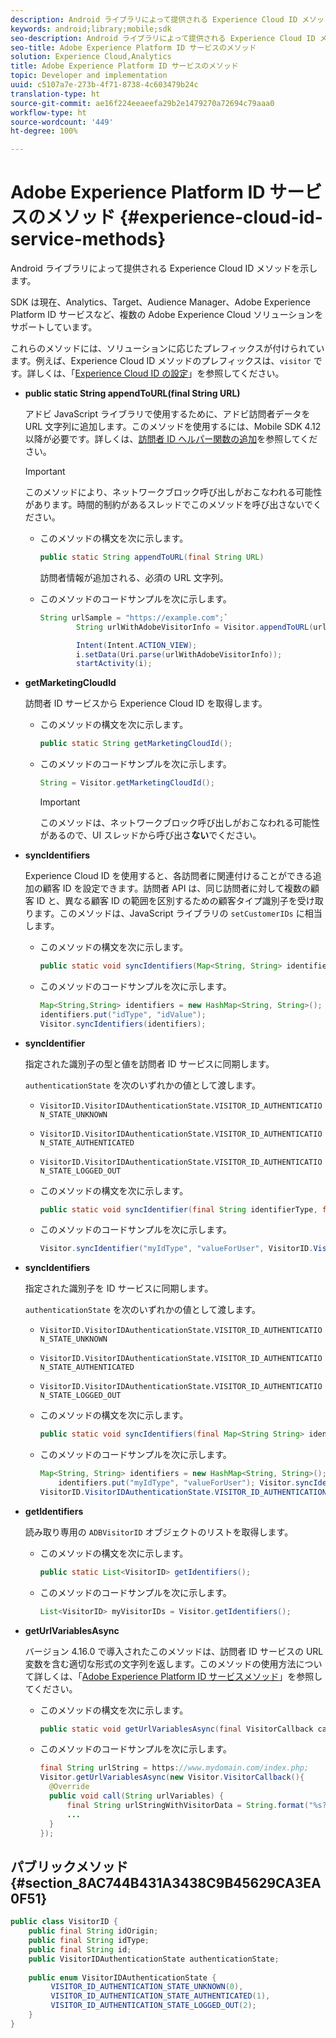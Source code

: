 ```yaml
---
description: Android ライブラリによって提供される Experience Cloud ID メソッドを示します。
keywords: android;library;mobile;sdk
seo-description: Android ライブラリによって提供される Experience Cloud ID メソッドを示します。
seo-title: Adobe Experience Platform ID サービスのメソッド
solution: Experience Cloud,Analytics
title: Adobe Experience Platform ID サービスのメソッド
topic: Developer and implementation
uuid: c5107a7e-273b-4f71-8738-4c603479b24c
translation-type: ht
source-git-commit: ae16f224eeaeefa29b2e1479270a72694c79aaa0
workflow-type: ht
source-wordcount: '449'
ht-degree: 100%

---
```



# Adobe Experience Platform ID サービスのメソッド {#experience-cloud-id-service-methods}

Android ライブラリによって提供される Experience Cloud ID メソッドを示します。

SDK は現在、Analytics、Target、Audience Manager、Adobe Experience Platform ID サービスなど、複数の Adobe Experience Cloud ソリューションをサポートしています。

これらのメソッドには、ソリューションに応じたプレフィックスが付けられています。例えば、Experience Cloud ID メソッドのプレフィックスは、`visitor` です。詳しくは、「[Experience Cloud ID の設定](/help/android/c-marketing-cloud/mcvid.md)」を参照してください。

* **public static String appendToURL(final String URL)**

   アドビ JavaScript ライブラリで使用するために、アドビ訪問者データを URL 文字列に追加します。このメソッドを使用するには、Mobile SDK 4.12 以降が必要です。詳しくは、[訪問者 ID ヘルパー関数の追加](https://docs.adobe.com/content/help/ja-JP/id-service/using/id-service-api/methods/appendvisitorid.html)を参照してください。

   >[!IMPORTANT]
   >
   >このメソッドにより、ネットワークブロック呼び出しがおこなわれる可能性があります。時間的制約があるスレッドでこのメソッドを呼び出さないでください。

   * このメソッドの構文を次に示します。

      ```java
      public static String appendToURL(final String URL) 
      ```

      訪問者情報が追加される、必須の URL 文字列。

   * このメソッドのコードサンプルを次に示します。

      ```java
      String urlSample = "https://example.com";`
              String urlWithAdobeVisitorInfo = Visitor.appendToURL(urlSample);
      
              Intent(Intent.ACTION_VIEW);
              i.setData(Uri.parse(urlWithAdobeVisitorInfo));
              startActivity(i);
      ```

* **getMarketingCloudId**

   訪問者 ID サービスから Experience Cloud ID を取得します。

   * このメソッドの構文を次に示します。

      ```java
      public static String getMarketingCloudId(); 
      ```

   * このメソッドのコードサンプルを次に示します。

      ```java
      String = Visitor.getMarketingCloudId();
      ```

      >[!IMPORTANT]
      >
      >このメソッドは、ネットワークブロック呼び出しがおこなわれる可能性があるので、UI スレッドから呼び出さ&#x200B;**ない**&#x200B;でください。

* **syncIdentifiers**

   Experience Cloud ID を使用すると、各訪問者に関連付けることができる追加の顧客 ID を設定できます。訪問者 API は、同じ訪問者に対して複数の顧客 ID と、異なる顧客 ID の範囲を区別するための顧客タイプ識別子を受け取ります。このメソッドは、JavaScript ライブラリの `setCustomerIDs` に相当します。

   * このメソッドの構文を次に示します。

      ```java
      public static void syncIdentifiers(Map<String, String> identifiers); 
      ```

   * このメソッドのコードサンプルを次に示します。

      ```java
      Map<String,String> identifiers = new HashMap<String, String>();
      identifiers.put("idType", "idValue");
      Visitor.syncIdentifiers(identifiers);
      ```

* **syncIdentifier**

   指定された識別子の型と値を訪問者 ID サービスに同期します。

   `authenticationState` を次のいずれかの値として渡します。

   * `VisitorID.VisitorIDAuthenticationState.VISITOR_ID_AUTHENTICATION_STATE_UNKNOWN`
   * `VisitorID.VisitorIDAuthenticationState.VISITOR_ID_AUTHENTICATION_STATE_AUTHENTICATED`
   * `VisitorID.VisitorIDAuthenticationState.VISITOR_ID_AUTHENTICATION_STATE_LOGGED_OUT`

   * このメソッドの構文を次に示します。

      ```java
      public static void syncIdentifier(final String identifierType, final String identifier, final VisitorID.VisitorIDAuthenticationState authenticationState);
      ```

   * このメソッドのコードサンプルを次に示します。

      ```java
      Visitor.syncIdentifier("myIdType", "valueForUser", VisitorID.VisitorIDAuthenticationState.VISITOR_ID_AUTHENTICATION_STATE_LOGGED_OUT);
      ```

* **syncIdentifiers**

   指定された識別子を ID サービスに同期します。

   `authenticationState` を次のいずれかの値として渡します。
   * `VisitorID.VisitorIDAuthenticationState.VISITOR_ID_AUTHENTICATION_STATE_UNKNOWN`
   * `VisitorID.VisitorIDAuthenticationState.VISITOR_ID_AUTHENTICATION_STATE_AUTHENTICATED`
   * `VisitorID.VisitorIDAuthenticationState.VISITOR_ID_AUTHENTICATION_STATE_LOGGED_OUT`

   * このメソッドの構文を次に示します。

      ```java
      public static void syncIdentifiers(final Map<String String> identifiers, final VisitorID.VisitorIDAuthenticationState authenticationState);
      ```

   * このメソッドのコードサンプルを次に示します。

      ```java
      Map<String, String> identifiers = new HashMap<String, String>();
          identifiers.put("myIdType", "valueForUser"); Visitor.syncIdentifiers(identifiers,
      VisitorID.VisitorIDAuthenticationState.VISITOR_ID_AUTHENTICATION_STATE_AUTHENTICATED); 
      ```

* **getIdentifiers**

   読み取り専用の `ADBVisitorID` オブジェクトのリストを取得します。

   * このメソッドの構文を次に示します。

      ```java
      public static List<VisitorID> getIdentifiers(); 
      ```

   * このメソッドのコードサンプルを次に示します。

      ```java
      List<VisitorID> myVisitorIDs = Visitor.getIdentifiers(); 
      ```

* **getUrlVariablesAsync**

   バージョン 4.16.0 で導入されたこのメソッドは、訪問者 ID サービスの URL 変数を含む適切な形式の文字列を返します。このメソッドの使用方法について詳しくは、「[Adobe Experience Platform ID サービスメソッド](/help/android/reference/hybrid-app.md)」を参照してください。

   * このメソッドの構文を次に示します。

      ```java
      public static void getUrlVariablesAsync(final VisitorCallback callback);
      ```

   * このメソッドのコードサンプルを次に示します。

      ```java
      final String urlString = https://www.mydomain.com/index.php; 
      Visitor.getUrlVariablesAsync(new Visitor.VisitorCallback(){ 
        @Override 
        public void call(String urlVariables) { 
            final String urlStringWithVisitorData = String.format("%s?%s", urlString, urlVariables); 
            ...
        } 
      });
      ```

## パブリックメソッド {#section_8AC744B431A3438C9B45629CA3EA0F51}

```java
public class VisitorID { 
    public final String idOrigin; 
    public final String idType; 
    public final String id; 
    public VisitorIDAuthenticationState authenticationState; 
 
    public enum VisitorIDAuthenticationState { 
         VISITOR_ID_AUTHENTICATION_STATE_UNKNOWN(0), 
         VISITOR_ID_AUTHENTICATION_STATE_AUTHENTICATED(1), 
         VISITOR_ID_AUTHENTICATION_STATE_LOGGED_OUT(2); 
    } 
}
```
